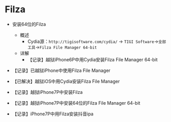 # Filza

* 安装64位的Filza
  * 概述
    * Cydia源：`http://tigisoftware.com/cydia/` -> `TIGI Software`->`全部工具`->`Filza File Manager 64-bit`
  * 详解
    * 【记录】越狱iPhone6P中用Cydia安装Filza File Manager 64-bit


* 【记录】已越狱iPhone中使用Filza File Manager
* 【已解决】越狱iOS中用Cydia安装Filza File Manager
* 【记录】越狱iPhone7P中安装Filza
* 【记录】越狱iPhone7P中安装64位的Filza File Manager 64-bit
* 【记录】iPhone7P中用Filza安装抖音ipa